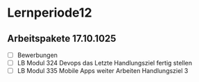 # Lernperiode12


## Arbeitspakete 17.10.1025 

- [ ] Bewerbungen
- [ ] LB Modul 324 Devops das Letzte Handlungsziel fertig stellen
- [ ] LB Modul 335 Mobile Apps weiter Arbeiten Handlungsziel 3
